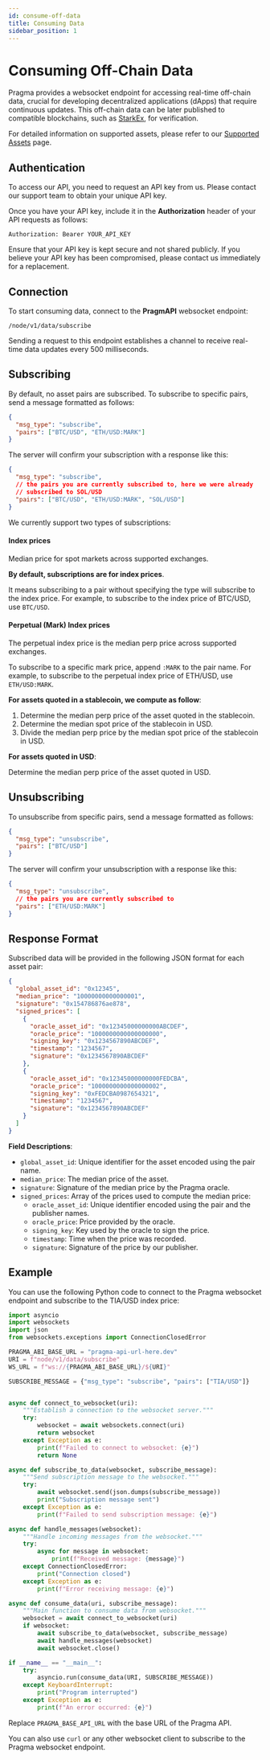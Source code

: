 ```yaml
---
id: consume-off-data
title: Consuming Data
sidebar_position: 1
---
```


# Consuming Off-Chain Data

Pragma provides a websocket endpoint for accessing real-time off-chain data, crucial for developing decentralized applications (dApps) that require continuous updates. This off-chain data can be later published to compatible blockchains, such as [StarkEx](https://starkware.co/starkex/), for verification.

For detailed information on supported assets, please refer to our [Supported Assets](./supported-assets) page.

## Authentication

To access our API, you need to request an API key from us. Please contact our support team to obtain your unique API key.

Once you have your API key, include it in the **Authorization** header of your API requests as follows:

```http
Authorization: Bearer YOUR_API_KEY
```

Ensure that your API key is kept secure and not shared publicly. If you believe your API key has been compromised, please contact us immediately for a replacement.

## Connection

To start consuming data, connect to the **PragmAPI** websocket endpoint:

```
/node/v1/data/subscribe
```

Sending a request to this endpoint establishes a channel to receive real-time data updates every 500 milliseconds.

## Subscribing

By default, no asset pairs are subscribed. To subscribe to specific pairs, send a message formatted as follows:

```json
{
  "msg_type": "subscribe",
  "pairs": ["BTC/USD", "ETH/USD:MARK"]
}
```

The server will confirm your subscription with a response like this:

```json
{
  "msg_type": "subscribe",
  // the pairs you are currently subscribed to, here we were already
  // subscribed to SOL/USD
  "pairs": ["BTC/USD", "ETH/USD:MARK", "SOL/USD"]
}
```

We currently support two types of subscriptions:

#### Index prices

Median price for spot markets across supported exchanges.

**By default, subscriptions are for index prices**.

It means subscribing to a pair without specifying the type will subscribe to the index price. For example, to subscribe to the index price of BTC/USD, use `BTC/USD`.

#### Perpetual (Mark) Index prices

The perpetual index price is the median perp price across supported exchanges.

To subscribe to a specific mark price, append `:MARK` to the pair name. For example, to subscribe to the perpetual index price of ETH/USD, use `ETH/USD:MARK`.

**For assets quoted in a stablecoin, we compute as follow**:

1. Determine the median perp price of the asset quoted in the stablecoin.
2. Determine the median spot price of the stablecoin in USD.
3. Divide the median perp price by the median spot price of the stablecoin in USD.

**For assets quoted in USD**:

Determine the median perp price of the asset quoted in USD.

## Unsubscribing

To unsubscribe from specific pairs, send a message formatted as follows:

```json
{
  "msg_type": "unsubscribe",
  "pairs": ["BTC/USD"]
}
```

The server will confirm your unsubscription with a response like this:

```json
{
  "msg_type": "unsubscribe",
  // the pairs you are currently subscribed to
  "pairs": ["ETH/USD:MARK"]
}
```

## Response Format

Subscribed data will be provided in the following JSON format for each asset pair:

```json
{
  "global_asset_id": "0x12345",
  "median_price": "10000000000000001",
  "signature": "0x154786876ae878",
  "signed_prices": [
    {
      "oracle_asset_id": "0x12345000000000ABCDEF",
      "oracle_price": "1000000000000000000",
      "signing_key": "0x1234567890ABCDEF",
      "timestamp": "1234567",
      "signature": "0x1234567890ABCDEF"
    },
    {
      "oracle_asset_id": "0x12345000000000FEDCBA",
      "oracle_price": "1000000000000000002",
      "signing_key": "0xFEDCBA0987654321",
      "timestamp": "1234567",
      "signature": "0x1234567890ABCDEF"
    }
  ]
}
```

**Field Descriptions**:

- `global_asset_id`: Unique identifier for the asset encoded using the pair name.
- `median_price`: The median price of the asset.
- `signature`: Signature of the median price by the Pragma oracle.
- `signed_prices`: Array of the prices used to compute the median price:
  - `oracle_asset_id`: Unique identifier encoded using the pair and the publisher names.
  - `oracle_price`: Price provided by the oracle.
  - `signing_key`: Key used by the oracle to sign the price.
  - `timestamp`: Time when the price was recorded.
  - `signature`: Signature of the price by our publisher.

## Example

You can use the following Python code to connect to the Pragma websocket endpoint and subscribe to the TIA/USD index price:

```python
import asyncio
import websockets
import json
from websockets.exceptions import ConnectionClosedError

PRAGMA_ABI_BASE_URL = "pragma-api-url-here.dev"
URI = f"node/v1/data/subscribe"
WS_URL = f"ws://{PRAGMA_ABI_BASE_URL}/${URI}"

SUBSCRIBE_MESSAGE = {"msg_type": "subscribe", "pairs": ["TIA/USD"]}


async def connect_to_websocket(uri):
    """Establish a connection to the websocket server."""
    try:
        websocket = await websockets.connect(uri)
        return websocket
    except Exception as e:
        print(f"Failed to connect to websocket: {e}")
        return None

async def subscribe_to_data(websocket, subscribe_message):
    """Send subscription message to the websocket."""
    try:
        await websocket.send(json.dumps(subscribe_message))
        print("Subscription message sent")
    except Exception as e:
        print(f"Failed to send subscription message: {e}")

async def handle_messages(websocket):
    """Handle incoming messages from the websocket."""
    try:
        async for message in websocket:
            print(f"Received message: {message}")
    except ConnectionClosedError:
        print("Connection closed")
    except Exception as e:
        print(f"Error receiving message: {e}")

async def consume_data(uri, subscribe_message):
    """Main function to consume data from websocket."""
    websocket = await connect_to_websocket(uri)
    if websocket:
        await subscribe_to_data(websocket, subscribe_message)
        await handle_messages(websocket)
        await websocket.close()

if __name__ == "__main__":
    try:
        asyncio.run(consume_data(URI, SUBSCRIBE_MESSAGE))
    except KeyboardInterrupt:
        print("Program interrupted")
    except Exception as e:
        print(f"An error occurred: {e}")
```

Replace `PRAGMA_BASE_API_URL` with the base URL of the Pragma API.

You can also use `curl` or any other websocket client to subscribe to the Pragma websocket endpoint.
